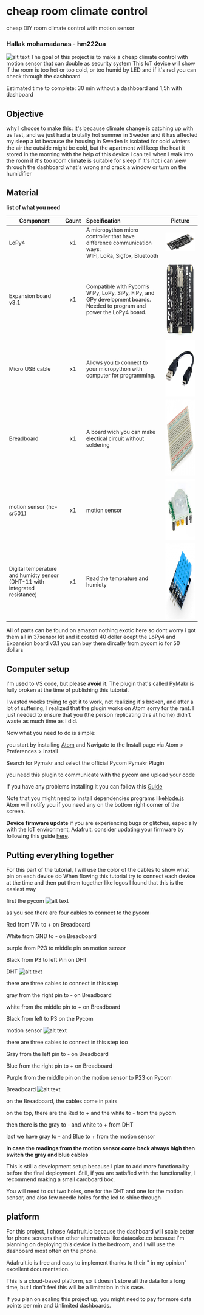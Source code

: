 # cheap room climate control
cheap DIY room climate control with motion sensor
### Hallak mohamadanas - hm222ua
![alt text](https://github.com/anass98h/cheap-room-climate-control-/blob/main/imges/IMG_20220804_030602.jpg?raw=true)
The goal of this project is to make a cheap climate control with motion sensor that can double as security system
This IoT device will show if the room is too hot or too cold, or too humid by LED and if it's red you can check through the dashboard

Estimated time to complete: 30 min without a dashboard and 1,5h with dashboard

## Objective
why I choose to make this: it's because climate change is catching up with us fast, and we just had a brutally hot summer
in Sweden and it has affected my sleep a lot because the housing in Sweden is isolated for cold winters the air
the outside might be cold, but the apartment will keep the heat it stored in the morning
with the help of this device i can tell when I walk into the room if it's too room climate is suitable for sleep
if it's not i can view through the dashboard what's wrong and crack a window or turn on the humidifier


## Material
**list of what you need**

| Component                                                      | Count | Specification | Picture |
|---------------------------------------------|:-----:|:------|---------|
| LoPy4                                                          |   x1  |A micropython micro controller that have difference communication ways: <br>WIFI, LoRa, Sigfox, Bluetooth |<img src="imges/loby.jpg" width="auto" height="auto" />|
| Expansion board v3.1                                           |   x1  |Compatible with Pycom’s WiPy, LoPy, SiPy, FiPy, and GPy development boards. Needed to program and power the LoPy4 board.|<img src="imges/Expans.png" width="200" height="200" />|
| Micro USB cable                                                |   x1  |Allows you to connect to your micropython with computer for programming.|<img src="imges/micorusb.jpg" width="200" height="150" />|
| Breadboard                                                     |   x1  |A board wich you can make electical circuit without soldering|<img src="imges/breadboard.jpg" width="200" height="200" />|
| motion sensor (hc-sr501)                            |   x1  |motion sensor|<img src="imges/download%20(2).jpg" width="200" height="160" />|
| Digital temperature and humidty sensor (DHT-11 with integrated resistance) |   x1  |Read the temprature and humidty|<img src="imges/dht11.jpg" width="200" height="200" />|
All of parts can be found on amazon nothing exotic here so dont worry i got them all in 37sensor kit and it costed 40 doller ecept the LoPy4 and Expansion board v3.1 you can buy them dircatly from pycom.io for 50 dollars

## Computer setup
I'm used to VS code, but please **avoid** it. The plugin that's called PyMakr is fully broken at the time of publishing this tutorial. 

I wasted weeks trying to get it to work, not realizing it's broken, and after a lot of suffering, I realized that the plugin works on Atom 
sorry for the rant. I just needed to ensure that you (the person replicating this at home) didn't waste as much time as I did.

Now what you need to do is simple:

you start by installing [Atom](https://flight-manual.atom.io/getting-started/sections/installing-atom/) and Navigate to the Install page via Atom > Preferences > Install

Search for Pymakr and select the official Pycom Pymakr Plugin

you need this plugin to communicate with the pycom and upload your code 

If you have any problems installing it you can follow this [Guide](https://docs.pycom.io/gettingstarted/software/atom/)

Note that you might need to install dependencies programs like[Node.js](https://nodejs.org/en/download/) Atom will notify you if you need any on the bottom right corner of the screen. 


**Device firmware update**
if you are experiencing bugs or glitches, especially with the IoT environment, Adafruit. consider updating your firmware by following this guide [here](https://docs.pycom.io/updatefirmware/device/).


## Putting everything together

For this part of the tutorial, I will use the color of the cables to show what pin on each device do
When flowing this tutorial try to connect each device at the time and then put them together like legos I found that this is the easiest way


first the pycom
![alt text](https://github.com/anass98h/cheap-room-climate-control-/blob/main/imges/pycomirl.jpg?raw=true)

as you see there are four cables to connect to the pycom 

Red from VIN to + on Breadboard  

White from GND to - on Breadboard 

purple from P23 to middle pin on motion sensor

Black from P3 to left Pin on DHT 


DHT
![alt text](https://github.com/anass98h/cheap-room-climate-control-/blob/main/imges/dhtirl.jpg?raw=true)

there are three cables to connect in this step 

gray from the right pin to - on Breadboard 

white from the middle pin to + on Breadboard  

Black from left to P3 on the Pycom


motion sensor 
![alt text](https://github.com/anass98h/cheap-room-climate-control-/blob/main/imges/motionirl.jpg?raw=true)

there are three cables to connect in this step too

Gray from the left pin to - on Breadboard 

Blue from the right pin to + on Breadboard  

Purple from the middle pin on the motion sensor to P23 on Pycom


Breadboard 
![alt text](https://github.com/anass98h/cheap-room-climate-control-/blob/main/imges/powerirl.jpg?raw=true)

on the Breadboard, the cables come in pairs 

on the top, there are the Red to + and the white to - from the pycom

then there is the gray to - and white to + from DHT

last we have gray to - and Blue to + from the motion sensor 



**In case the readings from the motion sensor come back always high then switch the gray and blue cables**


This is still a development setup because I plan to add more functionality before the final deployment. Still, if you are satisfied with the functionality, I recommend making a small cardboard box.

You will need to cut two holes, one for the DHT and one for the motion sensor, and also few needle holes for the led to shine through



## platform 
For this project, I chose Adafruit.io because the dashboard will scale better for phone screens than other alternatives like datacake.co because I'm planning on deploying this device in the bedroom, and I will use the dashboard most often on the phone.

Adafruit.io is free and easy to implement thanks to their " in my opinion" excellent documentation. 

This is a cloud-based platform, so it doesn't store all the data for a long time, but I don't feel this will be a limitation in this case. 

If you plan on scaling this project up, you might need to pay for more data points per min and Unlimited dashboards.




